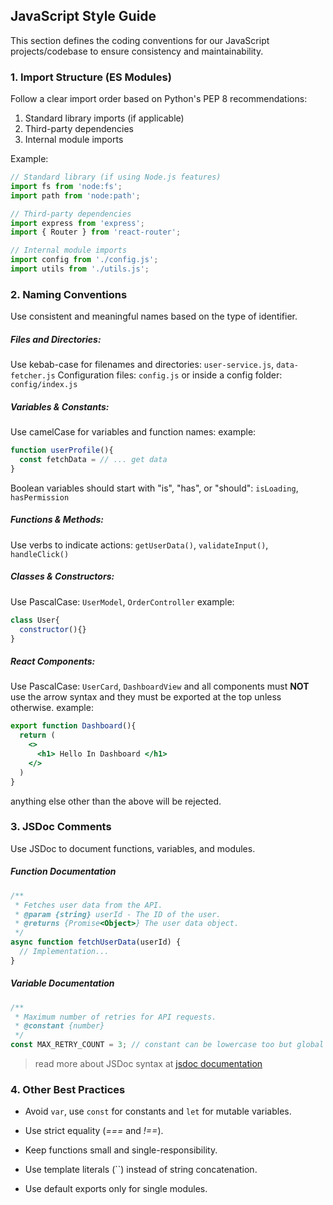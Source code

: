 ## JavaScript Style Guide
This section defines the coding conventions for our JavaScript projects/codebase to ensure consistency and maintainability.

### 1. Import Structure (ES Modules)

Follow a clear import order based on Python's PEP 8 recommendations:
1. Standard library imports (if applicable)
2. Third-party dependencies
3. Internal module imports

Example:
```js
// Standard library (if using Node.js features)
import fs from 'node:fs';
import path from 'node:path';

// Third-party dependencies
import express from 'express';
import { Router } from 'react-router';

// Internal module imports
import config from './config.js';
import utils from './utils.js';
```

### 2. Naming Conventions

Use consistent and meaningful names based on the type of identifier.

##### Files and Directories:
Use kebab-case for filenames and directories: `user-service.js`, `data-fetcher.js`
Configuration files: `config.js` or inside a config folder: `config/index.js`

##### Variables & Constants:
Use camelCase for variables and function names: 
example:
```js
function userProfile(){
  const fetchData = // ... get data
}
```
Boolean variables should start with "is", "has", or "should": `isLoading`, `hasPermission`

##### Functions & Methods:
Use verbs to indicate actions: `getUserData()`, `validateInput()`, `handleClick()`

##### Classes & Constructors:

Use PascalCase: `UserModel`, `OrderController`
example:
```js
class User{
  constructor(){}
}
```

##### React Components:

Use PascalCase: `UserCard`, `DashboardView` and all components must **NOT** use the arrow syntax and they must be exported at the top unless otherwise.
example:
```jsx
export function Dashboard(){
  return (
    <>
      <h1> Hello In Dashboard </h1>
    </>
  )
}
```
anything else other than the above will be rejected.


### 3. JSDoc Comments

Use JSDoc to document functions, variables, and modules.

##### Function Documentation
```js
/**
 * Fetches user data from the API.
 * @param {string} userId - The ID of the user.
 * @returns {Promise<Object>} The user data object.
 */
async function fetchUserData(userId) {
  // Implementation...
}
```
##### Variable Documentation
```js
/**
 * Maximum number of retries for API requests.
 * @constant {number}
 */
const MAX_RETRY_COUNT = 3; // constant can be lowercase too but global constant should not.
```
> read more about JSDoc syntax at [jsdoc documentation](https://jsdoc.app/)

### 4. Other Best Practices

- Avoid `var`, use `const` for constants and `let` for mutable variables.

- Use strict equality (*===* and *!==*).

- Keep functions small and single-responsibility.

- Use template literals (``) instead of string concatenation.

- Use default exports only for single modules.




